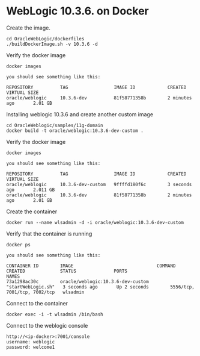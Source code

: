 WebLogic 10.3.6. on Docker
==========================

Create the image.

	cd OracleWebLogic/dockerfiles
	./buildDockerImage.sh -v 10.3.6 -d

Verify the docker image

	docker images

	you should see something like this:

	REPOSITORY          TAG                 IMAGE ID            CREATED             VIRTUAL SIZE
	oracle/weblogic     10.3.6-dev          81f58771358b        2 minutes ago       2.01 GB

Installing weblogic 10.3.6 and create another custom image

	cd OracleWeblogic/samples/11g-domain
	docker build -t oracle/weblogic:10.3.6-dev-custom .

Verify the docker image

	docker images

	you should see something like this:

	REPOSITORY          TAG                 IMAGE ID            CREATED             VIRTUAL SIZE
	oracle/weblogic     10.3.6-dev-custom   9ffffd180f6c        3 seconds ago       2.011 GB
	oracle/weblogic     10.3.6-dev          81f58771358b        2 minutes ago       2.01 GB


Create the container

	docker run --name wlsadmin -d -i oracle/weblogic:10.3.6-dev-custom 

Verify that the container is running

	docker ps

	you should see something like this:

	CONTAINER ID        IMAGE                               COMMAND              CREATED             STATUS              PORTS                          NAMES
	73a1298ac30c        oracle/weblogic:10.3.6-dev-custom   "startWebLogic.sh"   3 seconds ago       Up 2 seconds        5556/tcp, 7001/tcp, 7002/tcp   wlsadmin 

Connect to the container

	docker exec -i -t wlsadmin /bin/bash

Connect to the weblogic console

	http://<ip-docker>:7001/console
	username: weblogic
	password: welcome1
